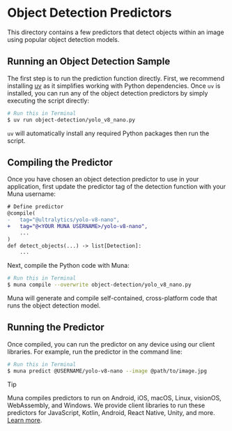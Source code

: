 # Object Detection Predictors
This directory contains a few predictors that detect objects within an image using popular object detection models.

## Running an Object Detection Sample
The first step is to run the prediction function directly. First, we recommend installing [uv](https://docs.astral.sh/uv/getting-started/installation/) as it simplifies working with Python dependencies. Once `uv` is installed, you can run 
any of the object detection predictors by simply executing the script directly:
```bash
# Run this in Terminal
$ uv run object-detection/yolo_v8_nano.py
```

`uv` will automatically install any required Python packages then run the script.

## Compiling the Predictor
Once you have chosen an object detection predictor to use in your application, first update the predictor tag of the 
detection function with your Muna username:
```diff
# Define predictor
@compile(
-   tag="@ultralytics/yolo-v8-nano",
+   tag="@<YOUR MUNA USERNAME>/yolo-v8-nano",
    ...
)
def detect_objects(...) -> list[Detection]:
    ...
```

Next, compile the Python code with Muna:
```bash
# Run this in Terminal
$ muna compile --overwrite object-detection/yolo_v8_nano.py
```

Muna will generate and compile self-contained, cross-platform code that runs the object detection model.

## Running the Predictor
Once compiled, you can run the predictor on any device using our client libraries. For example, run the predictor in 
the command line:
```bash
# Run this in Terminal
$ muna predict @USERNAME/yolo-v8-nano --image @path/to/image.jpg
```

> [!TIP]
> Muna compiles predictors to run on Android, iOS, macOS, Linux, visionOS, WebAssembly, and Windows. We provide
> client libraries to run these predictors for JavaScript, Kotlin, Android, React Native, Unity, and more.
> [Learn more](https://docs.muna.ai/predictions/create).